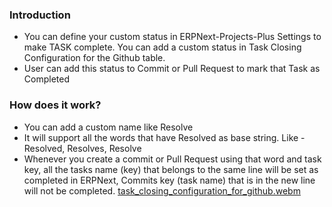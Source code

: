 ### Introduction
- You can define your custom status in ERPNext-Projects-Plus Settings to make TASK complete. You can add a custom status in Task Closing Configuration for the Github table.
- User can add this status to Commit or Pull Request to mark that Task as Completed

### How does it work?
- You can add a custom name like Resolve
- It will support all the words that have Resolved as base string. Like - Resolved, Resolves, Resolve
- Whenever you create a commit or Pull Request using that word and task key, all the tasks name (key) that belongs to the same line will be set as completed in ERPNext, Commits key (task name) that is in the new line will not be completed.
[task_closing_configuration_for_github.webm](https://github.com/Improwised/ERPNext-projects-plus/assets/124968745/68f28075-c059-47d7-a7c8-abde6641299e)